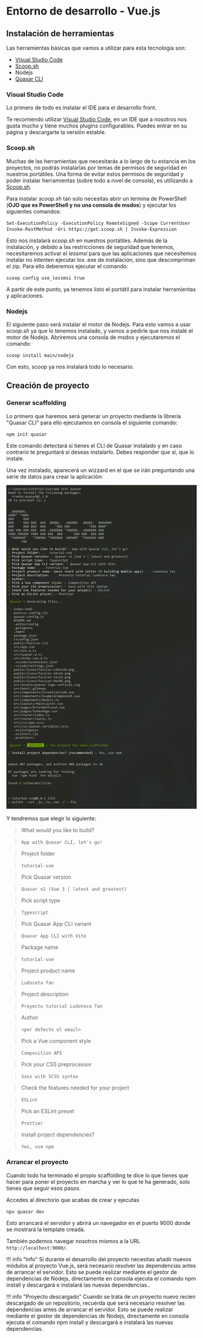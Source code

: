 # Entorno de desarrollo - Vue.js

## Instalación de herramientas
Las herramientas básicas que vamos a utilizar para esta tecnología son:

* [Visual Studio Code](https://code.visualstudio.com/)
* [Scoop.sh](https://scoop.sh/)
* Nodejs
* [Quasar CLI](https://quasar.dev/start/quick-start)


### Visual Studio Code

Lo primero de todo es instalar el IDE para el desarrollo front.

Te recomiendo utilizar [Visual Studio Code](https://code.visualstudio.com/), en un IDE que a nosotros nos gusta mucho y tiene muchos plugins configurables. Puedes entrar en su página y descargarte la versión estable.


### Scoop.sh

Muchas de las herramientas que necesitarás a lo largo de tu estancia en los proyectos, no podrás instalarlas por temas de permisos de seguridad en nuestros portátiles. Una forma de evitar estos permisos de seguridad y poder instalar herramientas (sobre todo a nivel de consola), es utilizando a [Scoop.sh](https://scoop.sh/).

Para instalar *scoop.sh* tan solo necesitas abrir un termina de PowerShell (**OJO que es PowerShell y no una consola de msdos**) y ejecutar los siguientes comandos:

```
Set-ExecutionPolicy -ExecutionPolicy RemoteSigned -Scope CurrentUser
Invoke-RestMethod -Uri https://get.scoop.sh | Invoke-Expression
```

Esto nos instalará *scoop.sh* en nuestros portátiles. Además de la instalación, y debido a las restricciones de seguridad que tenemos, necesitaremos activar el *lessmsi* para que las aplicaciones que necesitemos instalar no intenten ejecutar los .exe de instalación, sino que descompriman el zip. Para ello deberemos ejecutar el comando:

```
scoop config use_lessmsi true
```

A partir de este punto, ya tenemos listo el portátil para instalar herramientas y aplicaciones.


### Nodejs

El siguiente paso será instalar el motor de Nodejs. Para esto vamos a usar *scoop.sh* ya que lo tenemos instalado, y vamos a pedirle que nos instalé el motor de Nodejs. Abriremos una consola de msdos y ejecutaremos el comando:

```
scoop install main/nodejs
```

Con esto, scoop ya nos instalará todo lo necesario.


## Creación de proyecto

### Generar scaffolding

Lo primero que haremos será generar un proyecto mediante la librería "Quasar CLI" para ello ejecutamos en consola el siguiente comando:

```
npm init quasar
```

Este comando detectará si tienes el CLI de Quasar instalado y en caso contrario te preguntará si deseas instalarlo. Debes responder que sí, que lo instale. 

Una vez instalado, aparecerá un wizzard en el que se irán preguntando una serie de datos para crear la aplicación:

![install-vue1](../assets/images/install_vue1.png)

Y tendremos que elegir lo siguiente:

> What would you like to build?

> `App with Quasar CLI, let's go!`

> Project folder

> `tutorial-vue`

> Pick Quasar version

> `Quasar v2 (Vue 3 | latest and greatest)`

> Pick script type

> `Typescript`

> Pick Quasar App CLI variant

> `Quasar App CLI with Vite`

> Package name

> `tutorial-vue`

> Project product name

> `Ludoceta Tan`

> Project description

> `Proyecto tutorial Ludoteca Tan`

> Author

> `<por defecto el email>`

> Pick a Vue component style

> `Composition API`

> Pick your CSS preprocessor

> `Sass with SCSS syntax`

> Check the features needed for your project

> `ESLint`

> Pick an ESLint preset

> `Prettier`

> Install project dependencies?

> `Yes, use npm`


### Arrancar el proyecto

Cuando todo ha terminado el propio scaffolding te dice lo que tienes que hacer para poner el proyecto en marcha y ver lo que te ha generado, solo tienes que seguir esos pasos.


Accedes al directorio que acabas de crear y ejecutas

```
npx quasar dev
```

Esto arrancará el servidor y abrirá un navegador en el puerto 9000 donde se mostrará la template creada.

También podemos navegar nosotros mismos a la URL `http://localhost:9000/`.

!!! info "Info"
    Si durante el desarrollo del proyecto necesitas añadir nuevos módulos al proyecto Vue.js, será necesario resolver las dependencias antes de arrancar el servidor. Esto se puede realizar mediante el gestor de dependencias de Nodejs, directamente en consola ejecuta el comando npm install y descargará e instalará las nuevas dependencias..

!!! info "Proyecto descargado"
    Cuando se trata de un proyecto nuevo recien descargado de un repositorio, recuerda que será necesario resolver las dependencias antes de arrancar el servidor. Esto se puede realizar mediante el gestor de dependencias de Nodejs, directamente en consola ejecuta el comando npm install y descargará e instalará las nuevas dependencias. 
